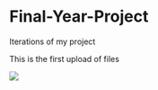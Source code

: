 # Final-Year-Project
Iterations of my project

This is the first upload of files

<img src="https://aka.ms/deploytoazurebutton"/>

